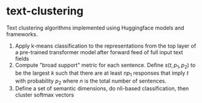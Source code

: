 # text-clustering

Text clustering algorithms implemented using Huggingface models and frameworks.

1. Apply k-means classification to the representations from the top layer of a pre-trained transformer model after forward feed of full input text fields
2. Compute "broad support" metric for each sentence.  Define $s(t, p_1, p_2)$ to be the largest $k$ such that there are at least $np_1$ responses that imply $t$ with probability $p_2$ where $n$ is the total number of sentences.
3. Define a set of semantic dimensions, do nli-based classification, then cluster softmax vectors


